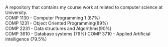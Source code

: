 A repository that contains my course work at related to computer science at University.<br>
COMP 1130 - Computer Programming 1 (87%)<br> 
COMP 1231 - Object Oriented Programming(89%)<br>
COMP 2231 - Data structures and Algorithms(90%) <br>
COMP 3610 - Database systems (79%)
COMP 3710 - Applied Artificial Intelligence (79.5%)

